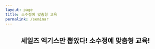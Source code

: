 ```yaml
---
layout: page
title: 소수정예 맞춤형 교육
permalink: /seminar
---
```


<center>
<h2>세일즈 엑기스만 뽑았다! 소수정예 맞춤형 교육!</h2>
<br>
<img class="image" src="https://github.com/record-life/record-life.github.io/blob/master/images/salesasp_20180606_125137.jpg?raw=true" alt=""/> 
<br>
<img class="image" src="https://github.com/record-life/record-life.github.io/blob/master/images/salesup20180809113106.png?raw=true" alt=""/> 
</center>
